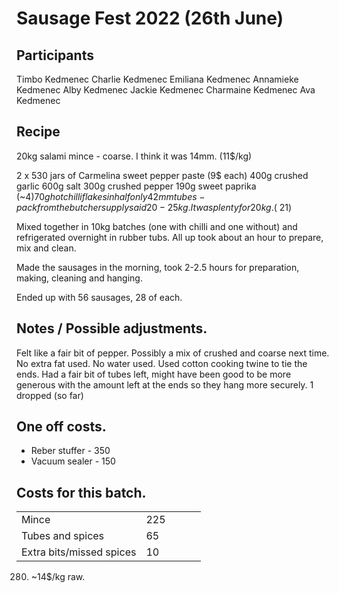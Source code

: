 # Sausage Fest 2022 (26th June)

## Participants

Timbo Kedmenec
Charlie Kedmenec
Emiliana Kedmenec
Annamieke Kedmenec
Alby Kedmenec
Jackie Kedmenec
Charmaine Kedmenec
Ava Kedmenec

## Recipe

20kg salami mince - coarse.  I think it was 14mm.  (11$/kg)

2 x 530 jars of Carmelina sweet pepper paste (9$ each)
400g crushed garlic
600g salt
300g crushed pepper
190g sweet paprika (~4$)
70g hot chilli flakes in half only
42mm tubes - pack from the butcher supply said 20-25kg.  It was plenty for 20kg. (~21$)

Mixed together in 10kg batches (one with chilli and one without) and refrigerated overnight in rubber tubs.  All up took about an hour to prepare, mix and clean.

Made the sausages in the morning, took 2-2.5 hours for preparation, making, cleaning and hanging.

Ended up with 56 sausages, 28 of each.

## Notes / Possible adjustments.

Felt like a fair bit of pepper.  Possibly a mix of crushed and coarse next time.
No extra fat used.
No water used.
Used cotton cooking twine to tie the ends.
Had a fair bit of tubes left, might have been good to be more generous with the amount left at the ends so they hang more securely.  1 dropped (so far)

## One off costs.
- Reber stuffer - 350
- Vacuum sealer - 150

## Costs for this batch.

|   |   |   |   |   |
|---|---|---|---|---|
| Mince  | 225  |   |   |   |
| Tubes and spices  |  65 |   |   |   |
| Extra bits/missed spices  | 10  |   |   |   |

280.  ~14$/kg raw.